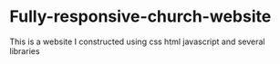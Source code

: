 # Fully-responsive-church-website
This is a website I constructed using css html javascript and several libraries
